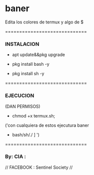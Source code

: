 # baner
Edita los colores de termux y algo de $

=============================
### INSTALACION ### 

- apt update&&pkg upgrade

- pkg install bash -y

- pkg install sh -y

=============================

### EJECUCION ###
(DAN PERMISOS)

- chmod +x termux.sh;

('con cualquiera de estos ejecutura baner
-  bash/sh/./ ] ')


=============================


### By: CIA : 
// FACEBOOK : Sentinel Society //

